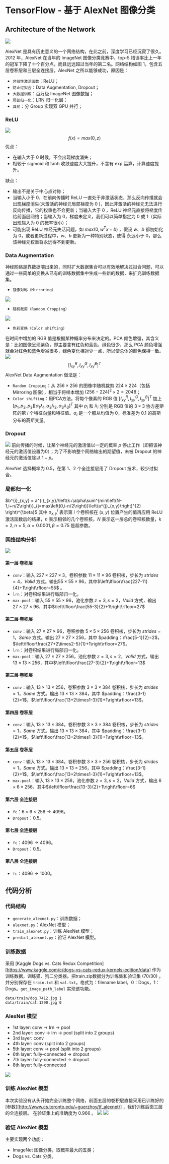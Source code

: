 # TensorFlow - 基于 AlexNet 图像分类

## Architecture of the Network

![](https://deeplearning-1254072688.cos.ap-guangzhou.myqcloud.com/alexnet/alexnet_1.png)

AlexNet 是具有历史意义的一个网络结构，在此之前，深度学习已经沉寂了很久。2012 年，AlexNet 在当年的 ImageNet 图像分类竞赛中，top-5 错误率比上一年的冠军下降了十个百分点，而且远远超过当年的第二名。网络结构如图 1，包含五层卷积层和三层全连接层，AlexNet 之所以能够成功，原因是：
* `非线性激活函数`：ReLU；
* `防止过拟合`：Data Augmentation, Dropout；
* `大数据训练`：百万级 ImageNet 图像数据；
* `局部归一化`：LRN 归一化层；
* `其他`：分 Group 实现双 GPU 并行；

### ReLU

![](https://deeplearning-1254072688.cos.ap-guangzhou.myqcloud.com/alexnet/alexnet_2.png)
$$f(x)=max(0,z)$$
优点：
* 在输入大于 0 时候，不会出现梯度消失；
* 相较于 sigmoid 和 tanh 收敛速度大大提升，不含有 exp 运算，计算速度提升。

缺点：
* 输出不是关于中心点对称；
* 当输入小于 0，在前向传播时 ReLU 一直处于非激活状态，那么反向传播就会出现梯度消失(未激活的神经元局部梯度为 0 )，因此非激活的神经元无法进行反向传播，它的权重也不会更新；当输入大于 0 ，ReLU 神经元直接将梯度传给前面层网络；当输入为 0，梯度未定义，我们可以简单指定为 0 或 1（实际出现输入为 0 的概率很小）；
* 可能出现 ReLU 神经元失活问题，如 $max(0,w^{T}x+b)$ ，假设 $w、b$ 都初始化为 0，或者更新过程中，$w、b$ 更新为一种特别状态，使得 永远小于 0，那么该神经元权重将永远得不到更新。

### Data Augmentation

神经网络是靠数据喂出来的，同时扩大数据集合可以有效地解决过拟合问题，可以通过一些简单的变换从已有的训练数据集中生成一些新的数据，来扩充训练数据集。
* `镜像对称（Mirroring）`

![](https://deeplearning-1254072688.cos.ap-guangzhou.myqcloud.com/alexnet/alexnet_3.png)

* `随机裁剪（Random Cropping）`

![](https://deeplearning-1254072688.cos.ap-guangzhou.myqcloud.com/alexnet/alexnet_4.png)

* `色彩变换（Color shifting）`

在时间中增加的 RGB 值是根据某种概率分布来决定的。PCA 颜色增强，其含义是：比如图像呈现紫色，即主要含有红色和蓝色，绿色很少，那么 PCA 颜色增强就会对红色和蓝色增减很多，绿色变化相对少一点，所以使总体的颜色保持一致。
![](https://deeplearning-1254072688.cos.ap-guangzhou.myqcloud.com/alexnet/alexnet_5.png)
$$\left[ I^{R}_{xy},I^{G}_{xy},I^{B}_{xy}\right]^{T}$$
AlexNet Data Augmentation 做法是：
* `Random Cropping`：从 $256\times256$ 的图像中随机裁剪 $224\times224$（包括 Mirroring 图像），相当于将样本增加 $(256-224)^{2}\times2=2048$；
* `Color shifting`：用PCA方法。将每个像素的 RGB 值 $\left[ I^{R}_{xy},I^{G}_{xy},I^{B}_{xy}\right]^{T}$ 加上 $\left[p_{1},p_{2},p_{3}\right]\left[ \alpha_{1}\lambda_{1},\alpha_{2}\lambda_{2},\alpha_{3}\lambda_{3}\right]^{T}$ 其中 $p_{i}$ 和 $\lambda_{i}$ 分别是 RGB 值的 $3\times3$ 协方差矩阵的第 $i$ 个特征向量和特征值。$\alpha_{i}$ 是一个服从均值为 $0$，标准差为 $0.1$ 的高斯分布的高斯变量。

### Dropout

![](https://deeplearning-1254072688.cos.ap-guangzhou.myqcloud.com/alexnet/alexnet_7.png)
前向传播的时候，让某个神经元的激活值以一定的概率 $p$ 停止工作（即把该神经元的激活值设置为0）；为了不影响整个网络输出的期望值，未被 Dropout 的神经元的激活值除以 $1-p$。

AlexNet 选择概率为 $0.5$，在第 1、2 个全连接层用了 Dropout 技术，较少过拟合。

### 局部归一化
$b^{i}_{x,y} = a^{i}_{x,y}/\left(k+\alpha\sum^{min\left(N-1,i+n/2\right)}_{j=max\left(0,i-n/2\right)}\left(a^{j}_{x,y}\right)^{2}  \right)^{\beta}$
其中 $a^{i}_{x,y}$ 表示第 $i$ 个卷积核在 $(x,y)$ 位置产生的值再应用 ReLU 激活函数后的结果，$n$ 表示相邻的几个卷积核，$N$ 表示这一层总的卷积核数量，$k=2,n=5,\alpha=0.0001,\beta=0.75$ 是超参数。

### 网络结构分析

![](https://deeplearning-1254072688.cos.ap-guangzhou.myqcloud.com/alexnet/alexnet_6.png)

#### 第一层 卷积层

* `conv`：输入 $227\times227\times3$，卷积参数 $11\times11\times96$ 卷积核，步长为 $strides=4$，$Valid$ 方式。输出$55\times55\times96$，其中$\left\lfloor\frac{227-11}{4}+1\right\rfloor=55$ 。
* `lrn`：对卷积结果进行局部归一化。
* `max-pool`：输入 $55\times55\times96$，池化参数 $z=3,s=2$，$Valid$ 方式，输出 $27\times27\times96$，其中$\left\lfloor\frac{55-3}{2}+1\right\rfloor=27$

#### 第二层 卷积层

* `conv`：输入 $27\times27\times96$，卷积参数 $5\times5\times256$ 卷积核，步长为 $strides=1$，$Same$ 方式。输出 $27\times27\times256$，其中 $padding：\frac{5-1}{2}=2$，$\left\lfloor\frac{27+2\times2-5}{1}+1\right\rfloor=27$。
* `lrn`：对卷积结果进行局部归一化。
* `max-pool`：输入 $27\times27\times256$，池化参数 $z=3,s=2$，$Valid$ 方式，输出 $13\times13\times256$，其中$\left\lfloor\frac{27-3}{2}+1\right\rfloor=13$

#### 第三层 卷积层

* `conv`：输入 $13\times13\times256$，卷积参数 $3\times3\times384$ 卷积核，步长为 $strides=1$，$Same$ 方式。输出 $13\times13\times384$，其中 $padding：\frac{3-1}{2}=1$，$\left\lfloor\frac{13+2\times1-3}{1}+1\right\rfloor=13$。

#### 第四层 卷积层

* `conv`：输入 $13\times13\times384$，卷积参数 $3\times3\times384$ 卷积核，步长为 $strides=1$，$Same$ 方式。输出 $13\times13\times384$，其中 $padding：\frac{3-1}{2}=1$，$\left\lfloor\frac{13+2\times1-3}{1}+1\right\rfloor=13$。

#### 第五层 卷积层

* `conv`：输入 $13\times13\times384$，卷积参数 $3\times3\times256$ 卷积核，步长为 $strides=1$，$Same$ 方式。输出 $13\times13\times256$，其中 $padding：\frac{3-1}{2}=1$，$\left\lfloor\frac{13+2\times1-3}{1}+1\right\rfloor=13$。
* `max-pool`：输入  $13\times13\times256$，池化参数 $z=3,s=2$，$Valid$ 方式，输出 $6\times6\times256$，其中$\left\lfloor\frac{13-3}{2}+1\right\rfloor=6$

#### 第六层 全连接层
* `fc`：$6\times6\times256\rightarrow4096$。
* `Dropout`：0.5。

#### 第七层 全连接层
* `fc`：$4096\rightarrow4096$。
* `Dropout`：0.5。

#### 第八层 全连接层
* `fc`：$4096\rightarrow1000$。

## 代码分析

### 代码结构
* `generate_alexnet.py`：训练数据；
* `alexnet.py`：AlexNet 模型；
* `train_alexnet.py`：训练 AlexNet 模型；
* `predict_alexnet.py`：验证 AlexNet 模型。

### 训练数据

采用  [Kaggle Dogs vs. Cats Redux Competition][https://www.kaggle.com/c/dogs-vs-cats-redux-kernels-edition/data] 作为训练数据，训练猫、狗二分类器。把train.zip数据分为训练集和验证集 (70/30) ，并分别保存在 `train.txt` 和 `val.txt`。格式为：filename  label，0：Dogs，1：Dogs。`get_image_path_label` 实现该功能。 
```
data/train/dog.7412.jpg 1                               
data/train/cat.1290.jpg 0
```
### AlexNet 模型

* 1st layer: conv -> lrn -> pool
* 2nd layer: conv -> lrn -> pool (split into 2 groups)
* 3rd layer: conv
* 4th layer: conv (split into 2 groups)
* 5th layer: conv -> pool (split into 2 groups)
* 6th layer: fully-connected -> dropout
* 7th layer: fully-connected -> dropout
* 8th layer: fully-connected

![](https://deeplearning-1254072688.cos.ap-guangzhou.myqcloud.com/alexnet/alexnet_10.png)

### 训练 AlexNet 模型

本次实验没有从头开始完全训练整个网络，前面五层的卷积层直接采用已训练好的[参数][http://www.cs.toronto.edu/~guerzhoy/tf_alexnet/] ，我们训练后面三层的全连接层。
在验证集上的准确度为 $0.966$ 。
![](https://deeplearning-1254072688.cos.ap-guangzhou.myqcloud.com/alexnet/alexnet_8.png)
![](https://deeplearning-1254072688.cos.ap-guangzhou.myqcloud.com/alexnet/alexnet_9.png)

### 验证 AlexNet 模型

主要实现两个功能：
* ImageNet 图像分类，取概率最大的五类；
* Dogs vs. Cats 分类。
